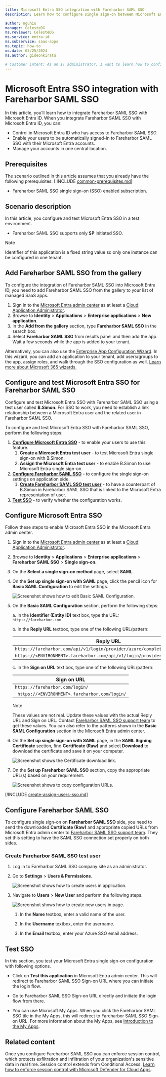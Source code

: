 ```yaml
---
title: Microsoft Entra SSO integration with Fareharbor SAML SSO
description: Learn how to configure single sign-on between Microsoft Entra ID and Fareharbor SAML SSO.

author: nguhiu
manager: CelesteDG
ms.reviewer: CelesteDG
ms.service: entra-id
ms.subservice: saas-apps
ms.topic: how-to
ms.date: 03/25/2024
ms.author: gideonkiratu

# Customer intent: As an IT administrator, I want to learn how to configure single sign-on between Microsoft Entra ID and Fareharbor SAML SSO so that I can control who has access to Fareharbor SAML SSO, enable automatic sign-in with Microsoft Entra accounts, and manage my accounts in one central location.
---
```


# Microsoft Entra SSO integration with Fareharbor SAML SSO

In this article,  you'll learn how to integrate Fareharbor SAML SSO with Microsoft Entra ID. When you integrate Fareharbor SAML SSO with Microsoft Entra ID, you can:

* Control in Microsoft Entra ID who has access to Fareharbor SAML SSO.
* Enable your users to be automatically signed-in to Fareharbor SAML SSO with their Microsoft Entra accounts.
* Manage your accounts in one central location.

## Prerequisites
The scenario outlined in this article assumes that you already have the following prerequisites:
[!INCLUDE [common-prerequisites.md](~/identity/saas-apps/includes/common-prerequisites.md)]
* Fareharbor SAML SSO single sign-on (SSO) enabled subscription.

## Scenario description

In this article,  you configure and test Microsoft Entra SSO in a test environment.

* Fareharbor SAML SSO supports only **SP** initiated SSO.

> [!NOTE]
> Identifier of this application is a fixed string value so only one instance can be configured in one tenant.

## Add Fareharbor SAML SSO from the gallery

To configure the integration of Fareharbor SAML SSO into Microsoft Entra ID, you need to add Fareharbor SAML SSO from the gallery to your list of managed SaaS apps.

1. Sign in to the [Microsoft Entra admin center](https://entra.microsoft.com) as at least a [Cloud Application Administrator](~/identity/role-based-access-control/permissions-reference.md#cloud-application-administrator).
1. Browse to **Identity** > **Applications** > **Enterprise applications** > **New application**.
1. In the **Add from the gallery** section, type **Fareharbor SAML SSO** in the search box.
1. Select **Fareharbor SAML SSO** from results panel and then add the app. Wait a few seconds while the app is added to your tenant.

Alternatively, you can also use the [Enterprise App Configuration Wizard](https://portal.office.com/AdminPortal/home?Q=Docs#/azureadappintegration). In this wizard, you can add an application to your tenant, add users/groups to the app, assign roles, and walk through the SSO configuration as well. [Learn more about Microsoft 365 wizards.](/microsoft-365/admin/misc/azure-ad-setup-guides)

## Configure and test Microsoft Entra SSO for Fareharbor SAML SSO

Configure and test Microsoft Entra SSO with Fareharbor SAML SSO using a test user called **B.Simon**. For SSO to work, you need to establish a link relationship between a Microsoft Entra user and the related user in Fareharbor SAML SSO.

To configure and test Microsoft Entra SSO with Fareharbor SAML SSO, perform the following steps:

1. **[Configure Microsoft Entra SSO](#configure-microsoft-entra-sso)** - to enable your users to use this feature.
    1. **Create a Microsoft Entra test user** - to test Microsoft Entra single sign-on with B.Simon.
    1. **Assign the Microsoft Entra test user** - to enable B.Simon to use Microsoft Entra single sign-on.
1. **[Configure Fareharbor SAML SSO](#configure-fareharbor-saml-sso)** - to configure the single sign-on settings on application side.
    1. **[Create Fareharbor SAML SSO test user](#create-fareharbor-saml-sso-test-user)** - to have a counterpart of B.Simon in Fareharbor SAML SSO that is linked to the Microsoft Entra representation of user.
1. **[Test SSO](#test-sso)** - to verify whether the configuration works.

## Configure Microsoft Entra SSO

Follow these steps to enable Microsoft Entra SSO in the Microsoft Entra admin center.

1. Sign in to the [Microsoft Entra admin center](https://entra.microsoft.com) as at least a [Cloud Application Administrator](~/identity/role-based-access-control/permissions-reference.md#cloud-application-administrator).
1. Browse to **Identity** > **Applications** > **Enterprise applications** > **Fareharbor SAML SSO** > **Single sign-on**.
1. On the **Select a single sign-on method** page, select **SAML**.
1. On the **Set up single sign-on with SAML** page, click the pencil icon for **Basic SAML Configuration** to edit the settings.

   ![Screenshot shows how to edit Basic SAML Configuration.](common/edit-urls.png "Basic Configuration")

1. On the **Basic SAML Configuration** section, perform the following steps:

    a. In the **Identifier (Entity ID)** text box, type the URL:
    `https://fareharbor.com`

    b. In the **Reply URL** textbox, type one of the following URL/pattern:

    |**Reply URL**|
    |-------------|
    |`https://fareharbor.com/api/v1/login/provider/azure/complete/`|
    |`https://<ENVIRONMENT>.fareharbor.com/api/v1/login/provider/azure/complete/`|
    
    c. In the **Sign on URL** text box, type one of the following URL/pattern:

    |**Sign on URL**|
    |---------------|
    |`https://fareharbor.com/login/`|
    |` https://<ENVIRONMENT>.fareharbor.com/login/`|

	> [!NOTE]
	> These values are not real. Update these values with the actual Reply URL and Sign on URL. Contact [Fareharbor SAML SSO support team](mailto:support@fareharbor.com) to get these values. You can also refer to the patterns shown in the **Basic SAML Configuration** section in the Microsoft Entra admin center.

1. On the **Set up single sign-on with SAML** page, in the **SAML Signing Certificate** section, find **Certificate (Raw)** and select **Download** to download the certificate and save it on your computer.

	![Screenshot shows the Certificate download link.](common/certificateraw.png "Certificate")

1. On the **Set up Fareharbor SAML SSO** section, copy the appropriate URL(s) based on your requirement.

	![Screenshot shows to copy configuration URLs.](common/copy-configuration-urls.png "Metadata")

<a name='create-a-microsoft-entra-id-test-user'></a>

[!INCLUDE [create-assign-users-sso.md](~/identity/saas-apps/includes/create-assign-users-sso.md)]

## Configure Fareharbor SAML SSO

To configure single sign-on on **Fareharbor SAML SSO** side, you need to send the downloaded **Certificate (Raw)** and appropriate copied URLs from Microsoft Entra admin center to [Fareharbor SAML SSO support team](mailto:support@fareharbor.com). They set this setting to have the SAML SSO connection set properly on both sides.

### Create Fareharbor SAML SSO test user

1. Log in to Fareharbor SAML SSO company site as an administrator.

1. Go to **Settings** > **Users & Permissions**.

    ![Screenshot shows how to create users in application.](./media/fareharbor-saml-sso-tutorial/settings.png)

1. Navigate to **Users** > **New User** and perform the following steps.

    ![Screenshot shows how to create new users in page.](./media/fareharbor-saml-sso-tutorial/user.png)

    1. In the **Name** textbox, enter a valid name of the user.

    1. In the **Username** textbox, enter the username.

    1. In the **Email** textbox, enter your Azure SSO email address.

## Test SSO 

In this section, you test your Microsoft Entra single sign-on configuration with following options.
 
* Click on **Test this application** in Microsoft Entra admin center. This will redirect to Fareharbor SAML SSO Sign-on URL where you can initiate the login flow.
 
* Go to Fareharbor SAML SSO Sign-on URL directly and initiate the login flow from there.
 
* You can use Microsoft My Apps. When you click the Fareharbor SAML SSO tile in the My Apps, this will redirect to Fareharbor SAML SSO Sign-on URL. For more information about the My Apps, see [Introduction to the My Apps](https://support.microsoft.com/account-billing/sign-in-and-start-apps-from-the-my-apps-portal-2f3b1bae-0e5a-4a86-a33e-876fbd2a4510).

## Related content

Once you configure Fareharbor SAML SSO you can enforce session control, which protects exfiltration and infiltration of your organization's sensitive data in real time. Session control extends from Conditional Access. [Learn how to enforce session control with Microsoft Defender for Cloud Apps](/cloud-app-security/proxy-deployment-any-app).
